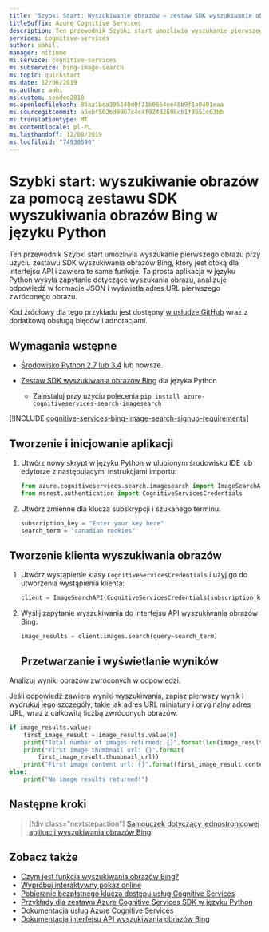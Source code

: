 ```yaml
---
title: 'Szybki Start: Wyszukiwanie obrazów — zestaw SDK wyszukiwanie obrazów Bing dla języka Python'
titleSuffix: Azure Cognitive Services
description: Ten przewodnik Szybki start umożliwia wyszukanie pierwszego obrazu przy użyciu zestawu SDK wyszukiwania obrazów Bing, który jest otoką dla interfejsu API i zawiera te same funkcje. Ta prosta aplikacja w języku Python wysyła zapytanie dotyczące wyszukania obrazu, analizuje odpowiedź w formacie JSON i wyświetla adres URL pierwszego zwróconego obrazu.
services: cognitive-services
author: aahill
manager: nitinme
ms.service: cognitive-services
ms.subservice: bing-image-search
ms.topic: quickstart
ms.date: 12/06/2019
ms.author: aahi
ms.custom: seodec2018
ms.openlocfilehash: 85aa1bda395240d0f11b0654ee48b9f1a0401eaa
ms.sourcegitcommit: a5ebf5026d9967c4c4f92432698cb1f8651c03bb
ms.translationtype: MT
ms.contentlocale: pl-PL
ms.lasthandoff: 12/08/2019
ms.locfileid: "74930590"
---
```

# <a name="quickstart-search-for-images-with-the-bing-image-search-sdk-for-python"></a>Szybki start: wyszukiwanie obrazów za pomocą zestawu SDK wyszukiwania obrazów Bing w języku Python

Ten przewodnik Szybki start umożliwia wyszukanie pierwszego obrazu przy użyciu zestawu SDK wyszukiwania obrazów Bing, który jest otoką dla interfejsu API i zawiera te same funkcje. Ta prosta aplikacja w języku Python wysyła zapytanie dotyczące wyszukania obrazu, analizuje odpowiedź w formacie JSON i wyświetla adres URL pierwszego zwróconego obrazu.

Kod źródłowy dla tego przykładu jest dostępny [w usłudze GitHub](https://github.com/Azure-Samples/cognitive-services-python-sdk-samples/blob/master/samples/search/image-search-quickstart.py) wraz z dodatkową obsługą błędów i adnotacjami.

## <a name="prerequisites"></a>Wymagania wstępne

* [Środowisko Python 2.7 lub 3.4](https://www.python.org/) lub nowsze.

* [Zestaw SDK wyszukiwania obrazów Bing](https://pypi.org/project/azure-cognitiveservices-search-imagesearch/) dla języka Python
    * Zainstaluj przy użyciu polecenia `pip install azure-cognitiveservices-search-imagesearch`

[!INCLUDE [cognitive-services-bing-image-search-signup-requirements](../../../includes/cognitive-services-bing-image-search-signup-requirements.md)]

## <a name="create-and-initialize-the-application"></a>Tworzenie i inicjowanie aplikacji

1. Utwórz nowy skrypt w języku Python w ulubionym środowisku IDE lub edytorze z następującymi instrukcjami importu:

    ```python
    from azure.cognitiveservices.search.imagesearch import ImageSearchAPI
    from msrest.authentication import CognitiveServicesCredentials
    ```

2. Utwórz zmienne dla klucza subskrypcji i szukanego terminu.

    ```python
    subscription_key = "Enter your key here"
    search_term = "canadian rockies"
    ```

## <a name="create-the-image-search-client"></a>Tworzenie klienta wyszukiwania obrazów

1. Utwórz wystąpienie klasy `CognitiveServicesCredentials` i użyj go do utworzenia wystąpienia klienta:

    ```python
    client = ImageSearchAPI(CognitiveServicesCredentials(subscription_key))
    ```
1. Wyślij zapytanie wyszukiwania do interfejsu API wyszukiwania obrazów Bing:
    ```python
    image_results = client.images.search(query=search_term)
    ```
   ## <a name="process-and-view-the-results"></a>Przetwarzanie i wyświetlanie wyników

Analizuj wyniki obrazów zwróconych w odpowiedzi.


Jeśli odpowiedź zawiera wyniki wyszukiwania, zapisz pierwszy wynik i wydrukuj jego szczegóły, takie jak adres URL miniatury i oryginalny adres URL, wraz z całkowitą liczbą zwróconych obrazów.  

```python
if image_results.value:
    first_image_result = image_results.value[0]
    print("Total number of images returned: {}".format(len(image_results.value)))
    print("First image thumbnail url: {}".format(
        first_image_result.thumbnail_url))
    print("First image content url: {}".format(first_image_result.content_url))
else:
    print("No image results returned!")
```

## <a name="next-steps"></a>Następne kroki

> [!div class="nextstepaction"]
> [Samouczek dotyczący jednostronicowej aplikacji wyszukiwania obrazów Bing](https://docs.microsoft.com/azure/cognitive-services/bing-image-search/tutorial-bing-image-search-single-page-app)

## <a name="see-also"></a>Zobacz także

* [Czym jest funkcja wyszukiwania obrazów Bing?](https://docs.microsoft.com/azure/cognitive-services/bing-image-search/overview)  
* [Wypróbuj interaktywny pokaz online](https://azure.microsoft.com/services/cognitive-services/bing-image-search-api/)  
* [Pobieranie bezpłatnego klucza dostępu usług Cognitive Services](https://azure.microsoft.com/try/cognitive-services/?api=bing-image-search-api)
* [Przykłady dla zestawu Azure Cognitive Services SDK w języku Python](https://github.com/Azure-Samples/cognitive-services-python-sdk-samples)  
* [Dokumentacja usług Azure Cognitive Services](https://docs.microsoft.com/azure/cognitive-services)
* [Dokumentacja interfejsu API wyszukiwania obrazów Bing](https://docs.microsoft.com/rest/api/cognitiveservices-bingsearch/bing-images-api-v7-reference)
